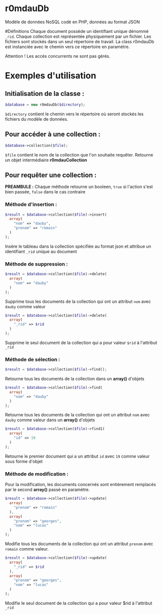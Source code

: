 r0mdauDb
========

Modèle de données NoSQL codé en PHP, données au format JSON

#Définitions
Chaque document possède un identifiant unique dénommé `_rid`.
Chaque collection est représentée physiquement par un fichier.
Les fichiers sont stockés dans un seul répertoire de travail. La class r0mdauDb est instanciée avec le chemin vers ce répertoire en paramètre.

Attention ! Les accès concurrents ne sont pas gérés.


# Exemples d'utilisation

## Initialisation de la classe :
```php
$database = new r0mdauDb($directory);
```
`$directory` contient le chemin vers le répertoire où seront stockés les fichiers du modèle de données.

## Pour accéder à une collection :
```php
$database->collection($file);
```
`$file` contient le nom de la collection que l'on souhaite requêter.
Retourne un objet intermédiaire **r0mdauCollection**

## Pour requêter une collection :

**PREAMBULE :**
Chaque méthode retourne un booleen, `true` si l'action s'est bien passée, `false` dans le cas contraire

### Méthode d'insertion :
```php
$result = $database->collection($file)->insert(
  array(
    "nom" => "dauby", 
    "prenom" => "romain"
  )
);
```
Insère le tableau dans la collection spécifiée au format json et attribue un identifiant `_rid` unique au document

### Méthode de suppression :
```php
$result = $database->collection($file)->delete(
  array(
    "nom" => "dauby"
  )
);
```
Supprime tous les documents de la collection qui ont un attribut `nom` avec `dauby` comme valeur

```php
$result = $database->collection($file)->delete(
  array(
    "_rid" => $rid
  )
);
```
Supprime le seul document de la collection qui a pour valeur `$rid` à l'attribut `_rid`

### Méthode de sélection :
```php
$result = $database->collection($file)->find();
```
Retourne tous les documents de la collection dans un **array()** d'objets

```php
$result = $database->collection($file)->find(
  array(
    "nom" => "dauby"
  )
);
```
Retourne tous les documents de la collection qui ont un attribut `nom` avec `dauby` comme valeur dans un **array()** d'objets

```php
$result = $database->collection($file)->find1(
  array(
    "id" => 19
  )
);
```
Retourne le premier document qui a un attribut `id` avec `19` comme valeur sous forme d'objet

### Méthode de modification :
Pour la modification, les documents concernés sont entièrement remplacés par le second **array()** passé en paramètre.

```php
$result = $database->collection($file)->update(
  array(
    "prenom" => "romain"
  ), 
  array(
    "prenom" => "georges", 
    "nom" => "lucas"
  )
);
```
Modifie tous les documents de la collection qui ont un attribut `prenom` avec `romain` comme valeur.

```php
$result = $database->collection($file)->update(
  array(
    "_rid" => $rid
  ), 
  array(
    "prenom" => "georges", 
    "nom" => "lucas"
  )
);
```
Modifie le seul document de la collection qui a pour valeur $rid à l'attribut `_rid`
